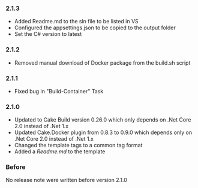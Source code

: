 ### 2.1.3
* Added Readme.md to the sln file to be listed in VS
* Configured the appsettings.json to be copied to the output folder
* Set the C# version to latest

### 2.1.2
* Removed manual download of Docker package from the build.sh script

### 2.1.1
* Fixed bug in "Build-Container" Task

### 2.1.0
* Updated to Cake Build version 0.26.0 which only depends on .Net Core 2.0 instead of .Net 1.x
* Updated Cake.Docker plugin from 0.8.3 to 0.9.0 which depends only on .Net Core 2.0 instead of .Net 1.x
* Changed the template tags to a common tag format
* Added a *Readme.md* to the template

### Before
No release note were written before version 2.1.0